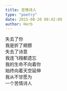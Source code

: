 ```yaml
---  
title: 苦情诗人  
type: "poetry"  
date: 2015-08-20 00:42:09  
author: Herb  
---  
```

失去了你  
我是折了翅膀  
失去了诗意  
我连飞翔都遗忘  
我的生命不向着你  
始终向着天空延伸  
我从不甘愿为  
一个苦情诗人